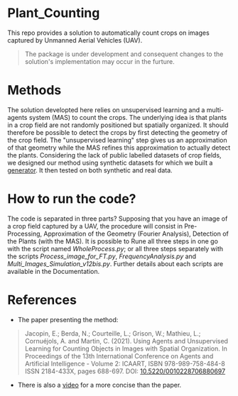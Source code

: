 

# Plant_Counting
 This repo provides a solution to automatically count crops on images captured by Unmanned Aerial Vehicles (UAV). 
 
 > The package is under development and consequent changes to the solution's implementation may occur in the furture.
 
# Methods
 The solution developted here relies on unsupervised learning and a multi-agents system (MAS) to count the crops.
 The underlying idea is that plants in a crop field are not randomly positioned but spatially organized.
 It should therefore be possible to detect the crops by first detecting the geometry of the crop field.
 The "unsupervised learning" step gives us an approximation of that geometry while the MAS refines this approximation to actually detect the plants.
 Considering the lack of public labelled datasets of crop fields, we designed our method using synthetic datasets for which we built a [generator](https://github.com/LittleCoinCoin/HDRP_PGoCF). It then tested on both synthetic and real data.
 
# How to run the code?
The code is separated in three parts? Supposing that you have an image of a crop field captured by a UAV, 
the procedure will consist in Pre-Processing, Approximation of the Geometry (Fourier Analysis), Detection of the
Plants (with the MAS). It is possible to Rune all three steps in one go with the script named *WholeProcess.py*; or 
all three steps separately with the scripts *Process_image_for_FT.py*, *FrequencyAnalysis.py* and *Multi_Images_Simulation_v12bis.py*.
Further details about each scripts are available in the Documentation.

# References
 * The paper presenting the method:
 >Jacopin, E.; Berda, N.; Courteille, L.; Grison, W.; Mathieu, L.; Cornuéjols, A. and Martin, C. (2021). Using Agents and Unsupervised Learning for Counting Objects in Images with Spatial Organization. In Proceedings of the 13th International Conference on Agents and Artificial Intelligence - Volume 2: ICAART, ISBN 978-989-758-484-8 ISSN 2184-433X, pages 688-697. DOI: [10.5220/0010228706880697](https://www.scitepress.org/PublicationsDetail.aspx?ID=oMt1HgWONLQ=&t=1)
 * There is also a [video](https://youtu.be/85YllTyfxaQ) for a more concise than the paper.
 